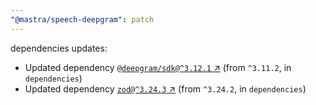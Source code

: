 ```yaml
---
"@mastra/speech-deepgram": patch
---
```

dependencies updates:
  - Updated dependency [`@deepgram/sdk@^3.12.1` ↗︎](https://www.npmjs.com/package/@deepgram/sdk/v/3.12.1) (from `^3.11.2`, in `dependencies`)
  - Updated dependency [`zod@^3.24.3` ↗︎](https://www.npmjs.com/package/zod/v/3.24.3) (from `^3.24.2`, in `dependencies`)
